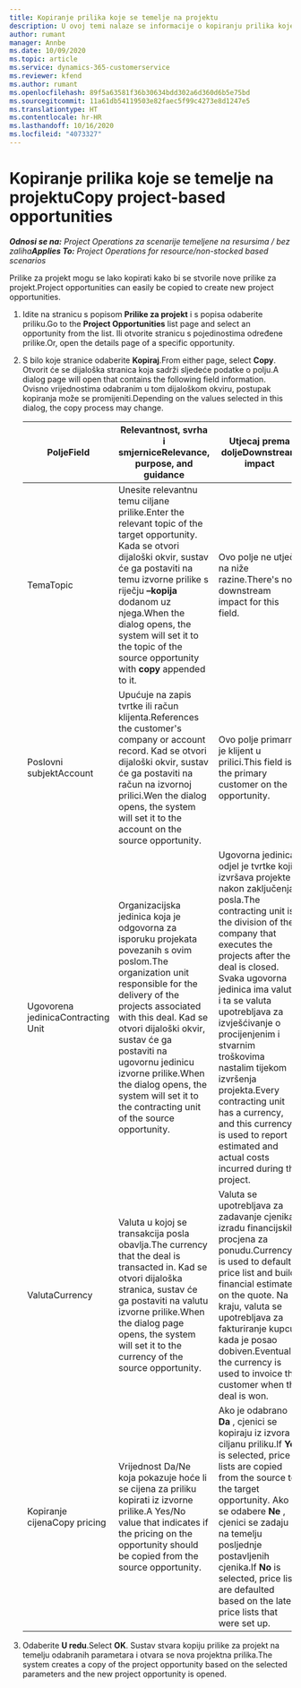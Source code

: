 ```yaml
---
title: Kopiranje prilika koje se temelje na projektu
description: U ovoj temi nalaze se informacije o kopiranju prilika koje se temelje na projektu u aplikaciji Project Operations.
author: rumant
manager: Annbe
ms.date: 10/09/2020
ms.topic: article
ms.service: dynamics-365-customerservice
ms.reviewer: kfend
ms.author: rumant
ms.openlocfilehash: 89f5a63581f36b30634bdd302a6d360d6b5e75bd
ms.sourcegitcommit: 11a61db54119503e82faec5f99c4273e8d1247e5
ms.translationtype: HT
ms.contentlocale: hr-HR
ms.lasthandoff: 10/16/2020
ms.locfileid: "4073327"
---
```

# <a name="copy-project-based-opportunities"></a><span data-ttu-id="6ccff-103">Kopiranje prilika koje se temelje na projektu</span><span class="sxs-lookup"><span data-stu-id="6ccff-103">Copy project-based opportunities</span></span>

<span data-ttu-id="6ccff-104">_**Odnosi se na:** Project Operations za scenarije temeljene na resursima / bez zaliha_</span><span class="sxs-lookup"><span data-stu-id="6ccff-104">_**Applies To:** Project Operations for resource/non-stocked based scenarios_</span></span>


<span data-ttu-id="6ccff-105">Prilike za projekt mogu se lako kopirati kako bi se stvorile nove prilike za projekt.</span><span class="sxs-lookup"><span data-stu-id="6ccff-105">Project opportunities can easily be copied to create new project opportunities.</span></span> 

1. <span data-ttu-id="6ccff-106">Idite na stranicu s popisom **Prilike za projekt** i s popisa odaberite priliku.</span><span class="sxs-lookup"><span data-stu-id="6ccff-106">Go to the **Project Opportunities** list page and select an opportunity from the list.</span></span> <span data-ttu-id="6ccff-107">Ili otvorite stranicu s pojedinostima određene prilike.</span><span class="sxs-lookup"><span data-stu-id="6ccff-107">Or, open the details page of a specific opportunity.</span></span> 
2. <span data-ttu-id="6ccff-108">S bilo koje stranice odaberite **Kopiraj**.</span><span class="sxs-lookup"><span data-stu-id="6ccff-108">From either page, select **Copy**.</span></span> <span data-ttu-id="6ccff-109">Otvorit će se dijaloška stranica koja sadrži sljedeće podatke o polju.</span><span class="sxs-lookup"><span data-stu-id="6ccff-109">A dialog page will open that contains the following field information.</span></span> <span data-ttu-id="6ccff-110">Ovisno vrijednostima odabranim u tom dijaloškom okviru, postupak kopiranja može se promijeniti.</span><span class="sxs-lookup"><span data-stu-id="6ccff-110">Depending on the values selected in this dialog, the copy process may change.</span></span>

    | <span data-ttu-id="6ccff-111">**Polje**</span><span class="sxs-lookup"><span data-stu-id="6ccff-111">**Field**</span></span> | <span data-ttu-id="6ccff-112">**Relevantnost, svrha i smjernice**</span><span class="sxs-lookup"><span data-stu-id="6ccff-112">**Relevance, purpose, and guidance**</span></span> | <span data-ttu-id="6ccff-113">**Utjecaj prema dolje**</span><span class="sxs-lookup"><span data-stu-id="6ccff-113">**Downstream impact**</span></span> |
    | --- | --- | --- |
    | <span data-ttu-id="6ccff-114">Tema</span><span class="sxs-lookup"><span data-stu-id="6ccff-114">Topic</span></span> | <span data-ttu-id="6ccff-115">Unesite relevantnu temu ciljane prilike.</span><span class="sxs-lookup"><span data-stu-id="6ccff-115">Enter the relevant topic of the target opportunity.</span></span> <span data-ttu-id="6ccff-116">Kada se otvori dijaloški okvir, sustav će ga postaviti na temu izvorne prilike s riječju **–kopija** dodanom uz njega.</span><span class="sxs-lookup"><span data-stu-id="6ccff-116">When the dialog opens, the system will set it to the topic of the source opportunity with **copy** appended to it.</span></span> | <span data-ttu-id="6ccff-117">Ovo polje ne utječe na niže razine.</span><span class="sxs-lookup"><span data-stu-id="6ccff-117">There's no downstream impact for this field.</span></span> |
    | <span data-ttu-id="6ccff-118">Poslovni subjekt</span><span class="sxs-lookup"><span data-stu-id="6ccff-118">Account</span></span> | <span data-ttu-id="6ccff-119">Upućuje na zapis tvrtke ili račun klijenta.</span><span class="sxs-lookup"><span data-stu-id="6ccff-119">References the customer's company or account record.</span></span> <span data-ttu-id="6ccff-120">Kad se otvori dijaloški okvir, sustav će ga postaviti na račun na izvornoj prilici.</span><span class="sxs-lookup"><span data-stu-id="6ccff-120">Wen the dialog opens, the system will set it to the account on the source opportunity.</span></span> | <span data-ttu-id="6ccff-121">Ovo polje primarni je klijent u prilici.</span><span class="sxs-lookup"><span data-stu-id="6ccff-121">This field is the primary customer on the opportunity.</span></span> |
    | <span data-ttu-id="6ccff-122">Ugovorena jedinica</span><span class="sxs-lookup"><span data-stu-id="6ccff-122">Contracting Unit</span></span> | <span data-ttu-id="6ccff-123">Organizacijska jedinica koja je odgovorna za isporuku projekata povezanih s ovim poslom.</span><span class="sxs-lookup"><span data-stu-id="6ccff-123">The organization unit responsible for the delivery of the projects associated with this deal.</span></span> <span data-ttu-id="6ccff-124">Kad se otvori dijaloški okvir, sustav će ga postaviti na ugovornu jedinicu izvorne prilike.</span><span class="sxs-lookup"><span data-stu-id="6ccff-124">When the dialog opens, the system will set it to the contracting unit of the source opportunity.</span></span> | <span data-ttu-id="6ccff-125">Ugovorna jedinica odjel je tvrtke koji izvršava projekte nakon zaključenja posla.</span><span class="sxs-lookup"><span data-stu-id="6ccff-125">The contracting unit is the division of the company that executes the projects after the deal is closed.</span></span> <span data-ttu-id="6ccff-126">Svaka ugovorna jedinica ima valutu i ta se valuta upotrebljava za izvješćivanje o procijenjenim i stvarnim troškovima nastalim tijekom izvršenja projekta.</span><span class="sxs-lookup"><span data-stu-id="6ccff-126">Every contracting unit has a currency, and this currency is used to report estimated and actual costs incurred during the project.</span></span> |
    | <span data-ttu-id="6ccff-127">Valuta</span><span class="sxs-lookup"><span data-stu-id="6ccff-127">Currency</span></span> | <span data-ttu-id="6ccff-128">Valuta u kojoj se transakcija posla obavlja.</span><span class="sxs-lookup"><span data-stu-id="6ccff-128">The currency that the deal is transacted in.</span></span> <span data-ttu-id="6ccff-129">Kad se otvori dijaloška stranica, sustav će ga postaviti na valutu izvorne prilike.</span><span class="sxs-lookup"><span data-stu-id="6ccff-129">When the dialog page opens, the system will set it to the currency of the source opportunity.</span></span> | <span data-ttu-id="6ccff-130">Valuta se upotrebljava za zadavanje cjenika i izradu financijskih procjena za ponudu.</span><span class="sxs-lookup"><span data-stu-id="6ccff-130">Currency is used to default a price list and build financial estimates on the quote.</span></span> <span data-ttu-id="6ccff-131">Na kraju, valuta se upotrebljava za fakturiranje kupcu kada je posao dobiven.</span><span class="sxs-lookup"><span data-stu-id="6ccff-131">Eventually, the currency is used to invoice the customer when the deal is won.</span></span> |
    | <span data-ttu-id="6ccff-132">Kopiranje cijena</span><span class="sxs-lookup"><span data-stu-id="6ccff-132">Copy pricing</span></span> | <span data-ttu-id="6ccff-133">Vrijednost Da/Ne koja pokazuje hoće li se cijena za priliku kopirati iz izvorne prilike.</span><span class="sxs-lookup"><span data-stu-id="6ccff-133">A Yes/No value that indicates if the pricing on the opportunity should be copied from the source opportunity.</span></span> | <span data-ttu-id="6ccff-134">Ako je odabrano **Da** , cjenici se kopiraju iz izvora u ciljanu priliku.</span><span class="sxs-lookup"><span data-stu-id="6ccff-134">If **Yes** is selected, price lists are copied from the source to the target opportunity.</span></span> <span data-ttu-id="6ccff-135">Ako se odabere **Ne** , cjenici se zadaju na temelju posljednje postavljenih cjenika.</span><span class="sxs-lookup"><span data-stu-id="6ccff-135">If **No** is selected, price lists are defaulted based on the latest price lists that were set up.</span></span> |

3. <span data-ttu-id="6ccff-136">Odaberite **U redu**.</span><span class="sxs-lookup"><span data-stu-id="6ccff-136">Select **OK**.</span></span> <span data-ttu-id="6ccff-137">Sustav stvara kopiju prilike za projekt na temelju odabranih parametara i otvara se nova projektna prilika.</span><span class="sxs-lookup"><span data-stu-id="6ccff-137">The system creates a copy of the project opportunity based on the selected parameters and the new project opportunity is opened.</span></span>
